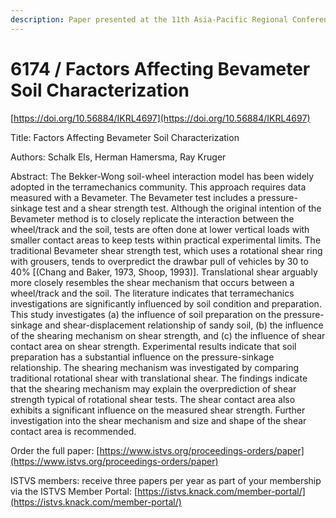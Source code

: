 ```yaml
---
description: Paper presented at the 11th Asia-Pacific Regional Conference of the ISTVS
---
```


# 6174 / Factors Affecting Bevameter Soil Characterization

[https://doi.org/10.56884/IKRL4697](https://doi.org/10.56884/IKRL4697)

Title: Factors Affecting Bevameter Soil Characterization

Authors: Schalk Els, Herman Hamersma, Ray Kruger

Abstract: The Bekker-Wong soil-wheel interaction model has been widely adopted in the terramechanics community. This approach requires data measured with a Bevameter. The Bevameter test includes a pressure-sinkage test and a shear strength test. Although the original intention of the Bevameter method is to closely replicate the interaction between the wheel/track and the soil, tests are often done at lower vertical loads with smaller contact areas to keep tests within practical experimental limits. The traditional Bevameter shear strength test, which uses a rotational shear ring with grousers, tends to overpredict the drawbar pull of vehicles by 30 to 40% \[(Chang and Baker, 1973, Shoop, 1993)]. Translational shear arguably more closely resembles the shear mechanism that occurs between a wheel/track and the soil. The literature indicates that terramechanics investigations are significantly influenced by soil condition and preparation. This study investigates (a) the influence of soil preparation on the pressure-sinkage and shear-displacement relationship of sandy soil, (b) the influence of the shearing mechanism on shear strength, and (c) the influence of shear contact area on shear strength. Experimental results indicate that soil preparation has a substantial influence on the pressure-sinkage relationship. The shearing mechanism was investigated by comparing traditional rotational shear with translational shear. The findings indicate that the shearing mechanism may explain the overprediction of shear strength typical of rotational shear tests. The shear contact area also exhibits a significant influence on the measured shear strength. Further investigation into the shear mechanism and size and shape of the shear contact area is recommended.

Order the full paper: [https://www.istvs.org/proceedings-orders/paper](https://www.istvs.org/proceedings-orders/paper)

ISTVS members: receive three papers per year as part of your membership via the ISTVS Member Portal: [https://istvs.knack.com/member-portal/](https://istvs.knack.com/member-portal/)


